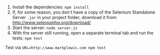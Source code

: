 1. Install the dependencies: `npm install`
2. If, for some reason, you don't have a copy of the Selenium Standalone Server `.jar` in your project folder, download it from: http://www.seleniumhq.org/download/
3. Start the server: `node server.js`
4. With the server still running, open a separate terminal tab and run the tests: `npm test`

Test via `URL=http://www.markplewis.com npm test`